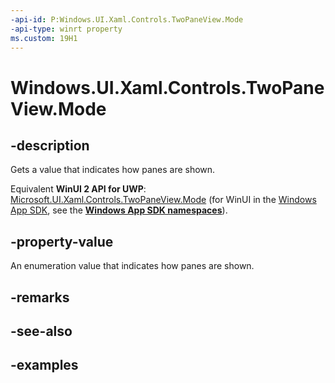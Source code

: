 ```yaml
---
-api-id: P:Windows.UI.Xaml.Controls.TwoPaneView.Mode
-api-type: winrt property
ms.custom: 19H1
---
```


<!-- Property syntax.
public TwoPaneViewMode Mode { get; }
-->

# Windows.UI.Xaml.Controls.TwoPaneView.Mode

## -description

Gets a value that indicates how panes are shown.

Equivalent **WinUI 2 API for UWP**: [Microsoft.UI.Xaml.Controls.TwoPaneView.Mode](/windows/winui/api/microsoft.ui.xaml.controls.twopaneview.mode) (for WinUI in the [Windows App SDK](/windows/apps/windows-app-sdk/), see the **[Windows App SDK namespaces](/windows/windows-app-sdk/api/winrt/)**).

## -property-value

An enumeration value that indicates how panes are shown.

## -remarks

## -see-also

## -examples

